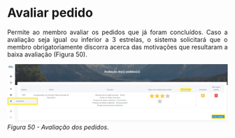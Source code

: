 # Avaliar pedido

<p style="text-align: justify;">Permite ao membro avaliar os pedidos que já foram concluídos. Caso a avaliação seja igual ou inferior a 3 estrelas, o sistema solicitará que o membro obrigatoriamente discorra acerca das motivações que resultaram a baixa avaliação (Figura 50).</p>

![Login](img/Avaliacao.png)
*Figura 50 - Avaliação dos pedidos*. <br><br>
